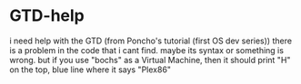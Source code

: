 # GTD-help
i need help with the GTD (from Poncho's tutorial (first OS dev series)) there is a problem in the code that i cant find. maybe its syntax or something is wrong. but if you use "bochs" as a Virtual Machine, then it should print "H" on the top, blue line where it says "Plex86"
